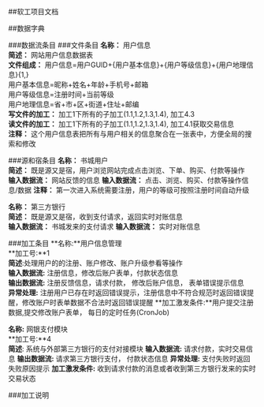 ##软工项目文档

##数据字典

###数据流条目
###文件条目
**名称：** 用户信息        
**简述：** 网站用户信息数据表        
**文件组成：** 用户信息=用户GUID+{用户基本信息}+{用户等级信息}+{用户地理信息}{1,}    
用户基本信息=昵称+姓名+年龄+手机号+邮箱    
用户等级信息=注册时间+当前等级    
用户地理信息=省+市+区+街道+住址+邮编                 
**写文件的加工：** 加工1下所有的子加工(1.1,1.2,1.3,1.4), 加工4.3     
**读文件的加工：** 加工1下所有的子加工(1.1,1.2,1.3,1.4), 加工4.1获取交易信息   
**注释：**  这个用户信息表把所有与用户相关的信息聚合在一张表中，方便全局的搜索和修改

###源和宿条目
**名称：** 书城用户        
**简述：** 既是源又是宿，用户浏览网站完成点击浏览、下单、购买、付款等操作      
**输入数据流：** 网站反馈的信息
**输入数据流：** 点击、浏览、购买、付款等操作信息/数据
**注释：**  第一次进入系统需要注册，用户的等级可按照注册时间自动升级

**名称：** 第三方银行      
**简述：** 既是源又是宿，收到支付请求，返回实时对账信息    
**输入数据流：** 书城发来的支付请求
**输入数据流：** 实时对账信息

###加工条目
**名称:**用户信息管理    **加工号:**1     
**简述**:处理用户的的注册、账户修改、账户升级参看等操作    
**输入数据流:** 注册信息，修改后账户表单，付款状态信息        **输出数据流:** 注册反馈信息，请求付款， 修改后账户信息， 表单错误提示信息         **异常处理:** 注册用户已存在时返回错误提示，注册信息中不符合规范时返回错误提醒，修改账户时表单数据不合法时返回错误提醒**加工激发条件:**用户提交注册数据,提交修改账户表单， 每日的定时任务(CronJob)
**名称:** 网银支付模块   **加工号:**4     
**简述**: 系统与外部第三方银行的支付对接模块
**输入数据流:** 请求付款，实时交易信息**输出数据流:** 请求第三方银行支付， 付款状态信息**异常处理:** 支付失败时返回失败原因提示**加工激发条件:** 收到请求付款的消息或者收到第三方银行发来的实时交易状态

###加工说明